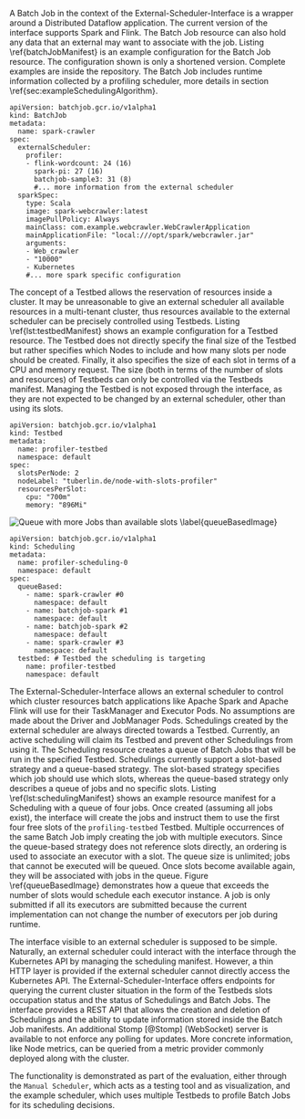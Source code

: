 A Batch Job in the context of the External-Scheduler-Interface is a wrapper around a Distributed Dataflow application. The current version of the interface supports Spark and Flink. The Batch Job resource can also hold any data that an external may want to associate with the job. Listing \ref{batchJobManifest} is an example configuration for the Batch Job resource. The configuration shown is only a shortened version. Complete examples are inside the repository. The Batch Job includes runtime information collected by a profiling scheduler, more details in section \ref{sec:exampleSchedulingAlgorithm}.

~~~~~~~{#lst:batchJobManifest .yaml caption="Example: Spark BatchJob manifest manifest (shortened)"}
apiVersion: batchjob.gcr.io/v1alpha1
kind: BatchJob
metadata:
  name: spark-crawler
spec:
  externalScheduler:
    profiler:
    - flink-wordcount: 24 (16)
      spark-pi: 27 (16)
      batchjob-sample3: 31 (8)
      #... more information from the external scheduler
  sparkSpec:
    type: Scala
    image: spark-webcrawler:latest
    imagePullPolicy: Always
    mainClass: com.example.webcrawler.WebCrawlerApplication
    mainApplicationFile: "local:///opt/spark/webcrawler.jar"
    arguments:
    - Web_crawler
    - "10000"
    - Kubernetes
    #... more spark specific configuration
~~~~~~~

The concept of a Testbed allows the reservation of resources inside a cluster. It may be unreasonable to give an external scheduler all available resources in a multi-tenant cluster, thus resources available to the external scheduler can be precisely controlled using Testbeds. Listing \ref{lst:testbedManifest} shows an example configuration for a Testbed resource. The Testbed does not directly specify the final size of the Testbed but rather specifies which Nodes to include and how many slots per node should be created. Finally, it also specifies the size of each slot in terms of a CPU and memory request. The size (both in terms of the number of slots and resources) of Testbeds can only be controlled via the Testbeds manifest. Managing the Testbed is not exposed through the interface, as they are not expected to be changed by an external scheduler, other than using its slots.

~~~~~~~{#lst:testbedManifest .yaml caption="Example: Testbed manifest"}
apiVersion: batchjob.gcr.io/v1alpha1
kind: Testbed
metadata:
  name: profiler-testbed
  namespace: default
spec:
  slotsPerNode: 2
  nodeLabel: "tuberlin.de/node-with-slots-profiler"
  resourcesPerSlot:
    cpu: "700m"
    memory: "896Mi"
~~~~~~~


![Queue with more Jobs than available slots \label{queueBasedImage}](graphics/QueueBased.png)

~~~~~~~{#lst:schedulingManifest .yaml caption="Example: queue based Scheduling manifest"}
apiVersion: batchjob.gcr.io/v1alpha1
kind: Scheduling
metadata:
  name: profiler-scheduling-0
  namespace: default
spec:
  queueBased:
    - name: spark-crawler #0
      namespace: default
    - name: batchjob-spark #1
      namespace: default
    - name: batchjob-spark #2
      namespace: default
    - name: spark-crawler #3
      namespace: default
  testbed: # Testbed the scheduling is targeting
    name: profiler-testbed
    namespace: default
~~~~~~~

The External-Scheduler-Interface allows an external scheduler to control which cluster resources batch applications like Apache Spark and Apache Flink will use for their TaskManager and Executor Pods. No assumptions are made about the Driver and JobManager Pods. Schedulings created by the external scheduler are always directed towards a Testbed. Currently, an active scheduling will claim its Testbed and prevent other Schedulings from using it. The Scheduling resource creates a queue of Batch Jobs that will be run in the specified Testbed. Schedulings currently support a slot-based strategy and a queue-based strategy. The slot-based strategy specifies which job should use which slots, whereas the queue-based strategy only describes a queue of jobs and no specific slots. Listing \ref{lst:schedulingManifest} shows an example resource manifest for a Scheduling with a queue of four jobs. Once created (assuming all jobs exist), the interface will create the jobs and instruct them to use the first four free slots of the `profiling-testbed` Testbed. Multiple occurrences of the same Batch Job imply creating the job with multiple executors. Since the queue-based strategy does not reference slots directly, an ordering is used to associate an executor with a slot. The queue size is unlimited; jobs that cannot be executed will be queued. Once slots become available again, they will be associated with jobs in the queue. Figure \ref{queueBasedImage} demonstrates how a queue that exceeds the number of slots would schedule each executor instance. A job is only submitted if all its executors are submitted because the current implementation can not change the number of executors per job during runtime.

The interface visible to an external scheduler is supposed to be simple. Naturally, an external scheduler could interact with the interface through the Kubernetes API by managing the scheduling manifest. However, a thin HTTP layer is provided if the external scheduler cannot directly access the Kubernetes API. The External-Scheduler-Interface offers endpoints for querying the current cluster situation in the form of the Testbeds slots occupation status and the status of Schedulings and Batch Jobs. The interface provides a REST API that allows the creation and deletion of Schedulings and the ability to update information stored inside the Batch Job manifests. An additional Stomp [@Stomp] (WebSocket) server is available to not enforce any polling for updates. More concrete information, like Node metrics, can be queried from a metric provider commonly deployed along with the cluster.

The functionality is demonstrated as part of the evaluation, either through the `Manual Scheduler`, which acts as a testing tool and as visualization, and the example scheduler, which uses multiple Testbeds to profile Batch Jobs for its scheduling decisions.